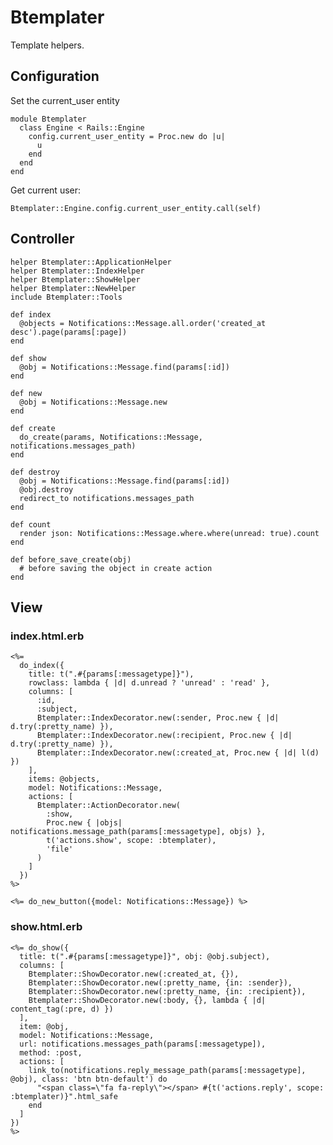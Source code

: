 # Btemplater

Template helpers.

## Configuration

Set the current_user entity

    module Btemplater
      class Engine < Rails::Engine
        config.current_user_entity = Proc.new do |u|
          u
        end
      end
    end

Get current user:

    Btemplater::Engine.config.current_user_entity.call(self)

## Controller

    helper Btemplater::ApplicationHelper
    helper Btemplater::IndexHelper
    helper Btemplater::ShowHelper
    helper Btemplater::NewHelper
    include Btemplater::Tools

    def index
      @objects = Notifications::Message.all.order('created_at desc').page(params[:page])
    end

    def show
      @obj = Notifications::Message.find(params[:id])
    end

    def new
      @obj = Notifications::Message.new
    end

    def create
      do_create(params, Notifications::Message, notifications.messages_path)
    end

    def destroy
      @obj = Notifications::Message.find(params[:id])
      @obj.destroy
      redirect_to notifications.messages_path
    end

    def count
      render json: Notifications::Message.where.where(unread: true).count
    end

    def before_save_create(obj)
      # before saving the object in create action
    end

## View

### index.html.erb

    <%=
      do_index({
        title: t(".#{params[:messagetype]}"),
        rowclass: lambda { |d| d.unread ? 'unread' : 'read' },
        columns: [
          :id,
          :subject,
          Btemplater::IndexDecorator.new(:sender, Proc.new { |d| d.try(:pretty_name) }),
          Btemplater::IndexDecorator.new(:recipient, Proc.new { |d| d.try(:pretty_name) }),
          Btemplater::IndexDecorator.new(:created_at, Proc.new { |d| l(d) })
        ],
        items: @objects,
        model: Notifications::Message,
        actions: [
          Btemplater::ActionDecorator.new(
            :show,
            Proc.new { |objs| notifications.message_path(params[:messagetype], objs) },
            t('actions.show', scope: :btemplater),
            'file'
          )
        ]
      })
    %>

    <%= do_new_button({model: Notifications::Message}) %>

### show.html.erb

    <%= do_show({
      title: t(".#{params[:messagetype]}", obj: @obj.subject),
      columns: [
        Btemplater::ShowDecorator.new(:created_at, {}),
        Btemplater::ShowDecorator.new(:pretty_name, {in: :sender}),
        Btemplater::ShowDecorator.new(:pretty_name, {in: :recipient}),
        Btemplater::ShowDecorator.new(:body, {}, lambda { |d| content_tag(:pre, d) })
      ],
      item: @obj,
      model: Notifications::Message,
      url: notifications.messages_path(params[:messagetype]),
      method: :post,
      actions: [
        link_to(notifications.reply_message_path(params[:messagetype], @obj), class: 'btn btn-default') do
          "<span class=\"fa fa-reply\"></span> #{t('actions.reply', scope: :btemplater)}".html_safe
        end
      ]
    })
    %>


